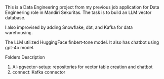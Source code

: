 This is a Data Engineering project from my previous job application for Data Engineering role in Mandiri Sekuritas. The task is to build an LLM vector database. 

I also improvised by adding Snowflake, dbt, and Kafka for data warehousing. 

The LLM utilized HuggingFace finbert-tone model. It also has chatbot using gpt-4o model.

Folders Description
1. AI-pgvector-setup: repositories for vector table creation and chatbot
2. connect: Kafka connector
